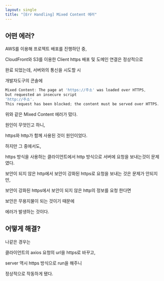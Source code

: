 ```yaml
---
layout: single
title: "[Err Handling] Mixed Content 에러"
---
```


## 어떤 에러?

AWS를 이용해 프로젝트 배포를 진행하던 중,

CloudFront와 S3를 이용한 Client https 배포 및 도메인 연결은 정상적으로

완료 되었는데, 서버와의 통신을 시도할 시

개발자도구의 콘솔에

```jsx
Mixed Content: The page at 'https://주소' was loaded over HTTPS,
but requested an insecure script
'http://주소'.
This request has been blocked; the content must be served over HTTPS.
```

위와 같은 Mixed Content 에러가 떴다.

원인이 무엇인고 하니,

https와 http가 함께 사용된 것이 원인이었다.

하지만 그 중에서도,

https 방식을 사용하는 클라이언트에서 http 방식으로 서버에 요청을 보내는것이 문제였다.

보안이 되지 않은 http에서 보안이 강화된 https로 요청을 보내는 것은 문제가 안되지만,

보안이 강화된 https에서 보안이 되지 않은 http의 정보를 요청 한다면

보안은 무용지물이 되는 것이기 때문에

에러가 발생하는 것이다.

## 어떻게 해결?

나같은 경우는

클라이언트의 axios 요청의 url을 https로 바꾸고,

server 역시 https 방식으로 run을 해주니

정상적으로 작동하게 됐다.
